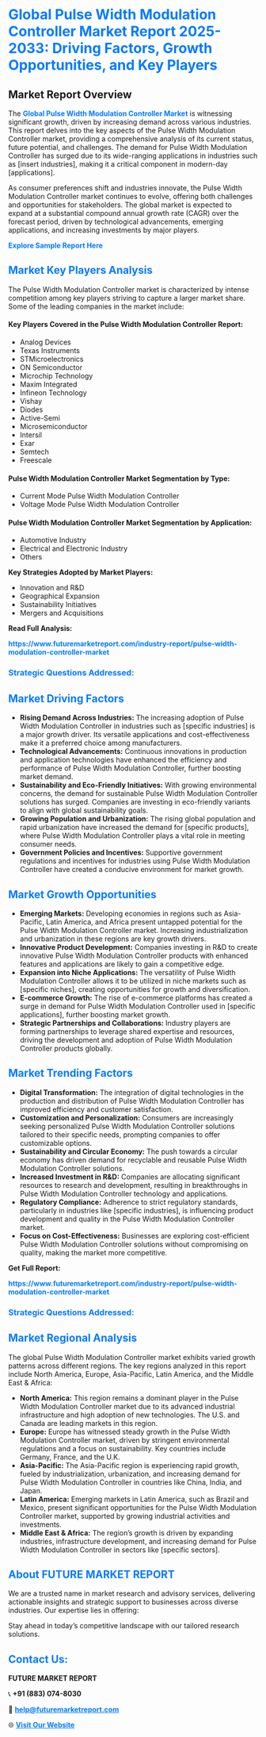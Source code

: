 <h1 style="color: #007BFF;">Global Pulse Width Modulation Controller Market Report 2025-2033: Driving Factors, Growth Opportunities, and Key Players</h1>

<section id="overview">
<h2>Market Report Overview</h2>
<p>The <a href="https://www.futuremarketreport.com/industry-report/pulse-width-modulation-controller-market" style="color: #007BFF; text-decoration: none;"><strong>Global Pulse Width Modulation Controller Market</strong></a> is witnessing significant growth, driven by increasing demand across various industries. This report delves into the key aspects of the Pulse Width Modulation Controller market, providing a comprehensive analysis of its current status, future potential, and challenges. The demand for Pulse Width Modulation Controller has surged due to its wide-ranging applications in industries such as [insert industries], making it a critical component in modern-day [applications].</p>
<p>As consumer preferences shift and industries innovate, the Pulse Width Modulation Controller market continues to evolve, offering both challenges and opportunities for stakeholders. The global market is expected to expand at a substantial compound annual growth rate (CAGR) over the forecast period, driven by technological advancements, emerging applications, and increasing investments by major players.</p>
</section>

<section id="overview">
<p><a href="https://www.futuremarketreport.com/request-sample/reportId=50243" style="color: #007BFF; text-decoration: none;"><strong>Explore Sample Report Here</strong></a></p>
</section>

<section id="key-players">
<h2 style="color: #007BFF;">Market Key Players Analysis</h2>
<p>The Pulse Width Modulation Controller market is characterized by intense competition among key players striving to capture a larger market share. Some of the leading companies in the market include:</p>
<h4>Key Players Covered in the Pulse Width Modulation Controller Report:</h4>
<ul><li>Analog Devices</li><li>Texas Instruments</li><li>STMicroelectronics</li><li>ON Semiconductor</li><li>Microchip Technology</li><li>Maxim Integrated</li><li>Infineon Technology</li><li>Vishay</li><li>Diodes</li><li>Active-Semi</li><li>Microsemiconductor</li><li>Intersil</li><li>Exar</li><li>Semtech</li><li>Freescale</li></ul>
<h4>Pulse Width Modulation Controller Market Segmentation by Type:</h4>
<ul><li>Current Mode Pulse Width Modulation Controller</li><li>Voltage Mode Pulse Width Modulation Controller</li></ul>

<h4>Pulse Width Modulation Controller Market Segmentation by Application:</h4>
<ul><li>Automotive Industry</li><li>Electrical and Electronic Industry</li><li>Others</li></ul>
<p><strong>Key Strategies Adopted by Market Players:</strong></p>
<ul>
<li>Innovation and R&D</li>
<li>Geographical Expansion</li>
<li>Sustainability Initiatives</li>
<li>Mergers and Acquisitions</li>
</ul>
</section>

<section>
<p><strong>Read Full Analysis: </strong></p><a href="https://www.futuremarketreport.com/industry-report/pulse-width-modulation-controller-market" style="color: #007BFF; text-decoration: none;"><strong>https://www.futuremarketreport.com/industry-report/pulse-width-modulation-controller-market</strong></a>
<h3 style="color: #007BFF;">Strategic Questions Addressed:</h3>
</section>

<section id="driving-factors">
<h2 style="color: #007BFF;">Market Driving Factors</h2>
<ul>
<li><strong>Rising Demand Across Industries:</strong> The increasing adoption of Pulse Width Modulation Controller in industries such as [specific industries] is a major growth driver. Its versatile applications and cost-effectiveness make it a preferred choice among manufacturers.</li>
<li><strong>Technological Advancements:</strong> Continuous innovations in production and application technologies have enhanced the efficiency and performance of Pulse Width Modulation Controller, further boosting market demand.</li>
<li><strong>Sustainability and Eco-Friendly Initiatives:</strong> With growing environmental concerns, the demand for sustainable Pulse Width Modulation Controller solutions has surged. Companies are investing in eco-friendly variants to align with global sustainability goals.</li>
<li><strong>Growing Population and Urbanization:</strong> The rising global population and rapid urbanization have increased the demand for [specific products], where Pulse Width Modulation Controller plays a vital role in meeting consumer needs.</li>
<li><strong>Government Policies and Incentives:</strong> Supportive government regulations and incentives for industries using Pulse Width Modulation Controller have created a conducive environment for market growth.</li>
</ul>
</section>

<section id="growth-opportunities">
<h2 style="color: #007BFF;">Market Growth Opportunities</h2>
<ul>
<li><strong>Emerging Markets:</strong> Developing economies in regions such as Asia-Pacific, Latin America, and Africa present untapped potential for the Pulse Width Modulation Controller market. Increasing industrialization and urbanization in these regions are key growth drivers.</li>
<li><strong>Innovative Product Development:</strong> Companies investing in R&D to create innovative Pulse Width Modulation Controller products with enhanced features and applications are likely to gain a competitive edge.</li>
<li><strong>Expansion into Niche Applications:</strong> The versatility of Pulse Width Modulation Controller allows it to be utilized in niche markets such as [specific niches], creating opportunities for growth and diversification.</li>
<li><strong>E-commerce Growth:</strong> The rise of e-commerce platforms has created a surge in demand for Pulse Width Modulation Controller used in [specific applications], further boosting market growth.</li>
<li><strong>Strategic Partnerships and Collaborations:</strong> Industry players are forming partnerships to leverage shared expertise and resources, driving the development and adoption of Pulse Width Modulation Controller products globally.</li>
</ul>
</section>

<section id="trending-factors">
<h2 style="color: #007BFF;">Market Trending Factors</h2>
<ul>
<li><strong>Digital Transformation:</strong> The integration of digital technologies in the production and distribution of Pulse Width Modulation Controller has improved efficiency and customer satisfaction.</li>
<li><strong>Customization and Personalization:</strong> Consumers are increasingly seeking personalized Pulse Width Modulation Controller solutions tailored to their specific needs, prompting companies to offer customizable options.</li>
<li><strong>Sustainability and Circular Economy:</strong> The push towards a circular economy has driven demand for recyclable and reusable Pulse Width Modulation Controller solutions.</li>
<li><strong>Increased Investment in R&D:</strong> Companies are allocating significant resources to research and development, resulting in breakthroughs in Pulse Width Modulation Controller technology and applications.</li>
<li><strong>Regulatory Compliance:</strong> Adherence to strict regulatory standards, particularly in industries like [specific industries], is influencing product development and quality in the Pulse Width Modulation Controller market.</li>
<li><strong>Focus on Cost-Effectiveness:</strong> Businesses are exploring cost-efficient Pulse Width Modulation Controller solutions without compromising on quality, making the market more competitive.</li>
</ul>
</section>

<section>
<p><strong>Get Full Report: </strong></p><a href="https://www.futuremarketreport.com/industry-report/pulse-width-modulation-controller-market" style="color: #007BFF; text-decoration: none;"><strong>https://www.futuremarketreport.com/industry-report/pulse-width-modulation-controller-market</strong></a>
<h3 style="color: #007BFF;">Strategic Questions Addressed:</h3>
</section>


<section id="regional-analysis">
<h2 style="color: #007BFF;">Market Regional Analysis</h2>
<p>The global Pulse Width Modulation Controller market exhibits varied growth patterns across different regions. The key regions analyzed in this report include North America, Europe, Asia-Pacific, Latin America, and the Middle East & Africa:</p>
<ul>
<li><strong>North America:</strong> This region remains a dominant player in the Pulse Width Modulation Controller market due to its advanced industrial infrastructure and high adoption of new technologies. The U.S. and Canada are leading markets in this region.</li>
<li><strong>Europe:</strong> Europe has witnessed steady growth in the Pulse Width Modulation Controller market, driven by stringent environmental regulations and a focus on sustainability. Key countries include Germany, France, and the U.K.</li>
<li><strong>Asia-Pacific:</strong> The Asia-Pacific region is experiencing rapid growth, fueled by industrialization, urbanization, and increasing demand for Pulse Width Modulation Controller in countries like China, India, and Japan.</li>
<li><strong>Latin America:</strong> Emerging markets in Latin America, such as Brazil and Mexico, present significant opportunities for the Pulse Width Modulation Controller market, supported by growing industrial activities and investments.</li>
<li><strong>Middle East & Africa:</strong> The region’s growth is driven by expanding industries, infrastructure development, and increasing demand for Pulse Width Modulation Controller in sectors like [specific sectors].</li>
</ul>
</section>

<footer>
<h2 style="color: #007BFF;">About FUTURE MARKET REPORT</h2>
<p>We are a trusted name in market research and advisory services, delivering actionable insights and strategic support to businesses across diverse industries. Our expertise lies in offering:</p>

<p>Stay ahead in today’s competitive landscape with our tailored research solutions.</p>

<h2 style="color: #007BFF;">Contact Us:</h2>
<p><strong>FUTURE MARKET REPORT</strong></p>
<p>📞 <strong>+91 (883) 074-8030</strong></p>
<p>📧 <strong><a href="mailto:help@futuremarketreport.com" style="color: #007BFF;">help@futuremarketreport.com</a></strong></p>
<p>🌐 <strong><a href="https://www.futuremarketreport.com/" style="color: #007BFF;">Visit Our Website</a></strong></p>
</footer>